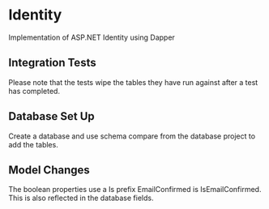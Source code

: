 Identity
========

Implementation of ASP.NET Identity using Dapper

Integration Tests
-----------------
Please note that the tests wipe the tables they have run against after a test has completed.

Database Set Up
---------------
Create a database and use schema compare from the database project to add the tables.

Model Changes
-------------
The boolean properties use a Is prefix
EmailConfirmed is IsEmailConfirmed. This is also reflected in the database fields.
